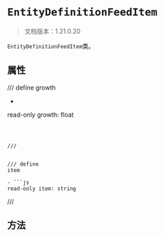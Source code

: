 # `EntityDefinitionFeedItem`

> 文档版本：1.21.0.20

`EntityDefinitionFeedItem`类。

## 属性

/// define
growth

- ```js
read-only growth: float
```



///


/// define
item

- ```js
read-only item: string
```



///


## 方法
